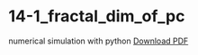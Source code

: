 14-1_fractal_dim_of_pc
======================

numerical simulation with python
[Download PDF](https://github.com/ssh0/14-1_fractal_dim_of_pc/blob/master/14-1_fractal_dim_of_pc.pdf?raw=true)
